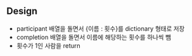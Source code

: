 ## Design

- participant 배열을 돌면서 {이름 : 횟수}를 dictionary 형태로 저장
- completion 배열을 돌면서 이름에 해당하는 횟수를 하나씩 뺌
- 횟수가 1인 사람을 return
